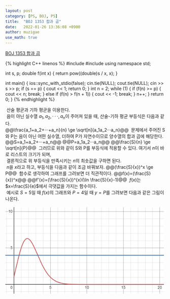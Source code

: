 ```yaml
---
layout: post
category: [PS, BOJ, P5]
title:  "BOJ 1353 합과 곱"
date:   2022-01-26 13:36:08 +0900
author: muzigae
use_math: true
---
```

[BOJ 1353 합과 곱](https://www.acmicpc.net/problem/1353)

{% highlight C++ linenos %}
#include <iostream>
#include <cmath>
using namespace std;

int s, p;
double f(int x) {
	return pow((double)s / x, x);
}

int main() {
	ios::sync_with_stdio(false); cin.tie(NULL); cout.tie(NULL);
	cin >> s >> p;
	if (s == p) {
		cout << 1; return 0;
	}
	int n = 2;
	while (1) {
		if (f(n) >= p) {
			cout << n; break;
		}
		else if (f(n) > f(n + 1)) {
			cout << -1; break;
		} n++;
	}
	return 0;
}
{% endhighlight %}

&nbsp;산술 평균과 기하 평균을 이용한다.<br>
&nbsp;음이 아닌 실수열 $a_1, a_2, ···, a_n$이 주어져 있을 때, 산술-기하 평균 부등식은 다음과 같다.<br>
@@\frac{a_1+a_2+···+a_n}{n} \ge \sqrt[n]{a_1a_2···a_n}@@
&nbsp;문제에서 주어진 S와 P는 음이 아닌 어떤 실수열, 더하여 P가 자연수이므로 양수열의 합과 곱에 해당한다.
@@S=a_1+a_2+···+a_n@@
@@P=a_1a_2···a_n@@
@@\frac{S}{n} \ge \sqrt[n]{P}@@
&nbsp;그러므로 위와 같이 S와 P를 부등식에 적용할 수 있다. 여기서 $n$이 바로 리스트의 크기가 되며,<br>
&nbsp;결론적으로 위 부등식을 만족시키는 $n$의 최솟값을 구하면 된다.<br>
&nbsp;$n$을 $x$라고 하고, 부등식을 다음과 같이 조금 바꿔보자.
@@(\frac{S}{x})^x \ge P@@
&nbsp;함수로 생각하여 그래프를 그려보면 더 직관적이다.
@@f(x)=(\frac{S}{x})^x@@
@@f'(x)=(\frac{S}{x})^{x}(\ln \frac{S}{x}-1)@@
&nbsp;$f(x)$는 $x=\frac{S}{e}$에서 극댓값을 가지는 함수이다.<br>
&nbsp;예시로 $S=5$일 때 $f(x)$의 그래프와 $P=4$일 때 $y=P$를 그려보면 다음과 같은 그림이 나온다.<br><br>
<img width = 500 src = "/assets/img/post_img/BOJ1353_plot.png"/><br><br>
&nbsp;